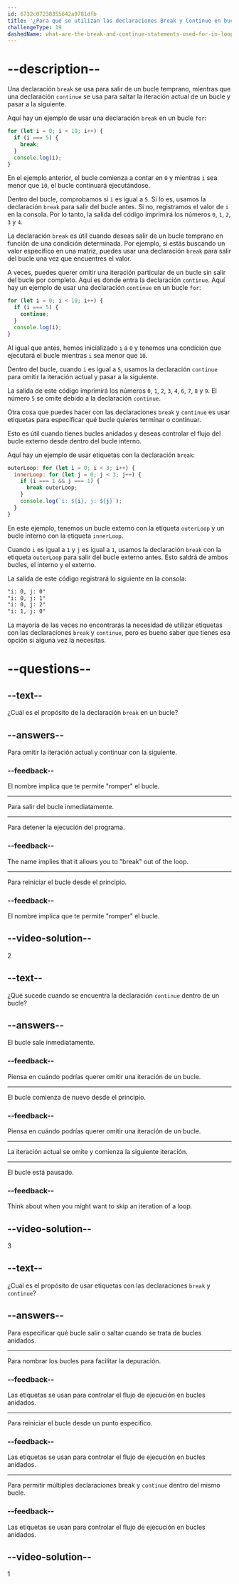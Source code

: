 ```yaml
---
id: 6732c07238355642a9781dfb
title: '¿Para qué se utilizan las declaraciones Break y Continue en bucles?'
challengeType: 19
dashedName: what-are-the-break-and-continue-statements-used-for-in-loops
---
```


# --description--

Una declaración `break` se usa para salir de un bucle temprano, mientras que una declaración `continue` se usa para saltar la iteración actual de un bucle y pasar a la siguiente.

Aquí hay un ejemplo de usar una declaración `break` en un bucle `for`:

```js
for (let i = 0; i < 10; i++) {
  if (i === 5) {
    break;
  }
  console.log(i);
}
```

En el ejemplo anterior, el bucle comienza a contar en `0` y mientras `i` sea menor que `10`, el bucle continuará ejecutándose.

Dentro del bucle, comprobamos si `i` es igual a `5`. Si lo es, usamos la declaración `break` para salir del bucle antes. Si no, registramos el valor de `i` en la consola. Por lo tanto, la salida del código imprimirá los números `0`, `1`, `2`, `3` y `4`.

La declaración `break` es útil cuando deseas salir de un bucle temprano en función de una condición determinada. Por ejemplo, si estás buscando un valor específico en una matriz, puedes usar una declaración `break` para salir del bucle una vez que encuentres el valor.

A veces, puedes querer omitir una iteración particular de un bucle sin salir del bucle por completo. Aquí es donde entra la declaración `continue`. Aquí hay un ejemplo de usar una declaración `continue` en un bucle `for`:

```js
for (let i = 0; i < 10; i++) {
  if (i === 5) {
    continue;
  }
  console.log(i);
}
```

Al igual que antes, hemos inicializado `i` a `0` y tenemos una condición que ejecutará el bucle mientras `i` sea menor que `10`.

Dentro del bucle, cuando `i` es igual a `5`, usamos la declaración `continue` para omitir la iteración actual y pasar a la siguiente.

La salida de este código imprimirá los números `0`, `1`, `2`, `3`, `4`, `6`, `7`, `8` y `9`. El número `5` se omite debido a la declaración `continue`.

Otra cosa que puedes hacer con las declaraciones `break` y `continue` es usar etiquetas para especificar qué bucle quieres terminar o continuar.

Esto es útil cuando tienes bucles anidados y deseas controlar el flujo del bucle externo desde dentro del bucle interno.

Aquí hay un ejemplo de usar etiquetas con la declaración `break`:

```js
outerLoop: for (let i = 0; i < 3; i++) {
  innerLoop: for (let j = 0; j < 3; j++) {
    if (i === 1 && j === 1) {
      break outerLoop;
    }
    console.log(`i: ${i}, j: ${j}`);
  }
}
```

En este ejemplo, tenemos un bucle externo con la etiqueta `outerLoop` y un bucle interno con la etiqueta `innerLoop`.

Cuando `i` es igual a `1` y `j` es igual a `1`, usamos la declaración `break` con la etiqueta `outerLoop` para salir del bucle externo antes. Esto saldrá de ambos bucles, el interno y el externo.

La salida de este código registrará lo siguiente en la consola:

```md
"i: 0, j: 0"
"i: 0, j: 1"
"i: 0, j: 2"
"i: 1, j: 0"
```

La mayoría de las veces no encontrarás la necesidad de utilizar etiquetas con las declaraciones `break` y `continue`, pero es bueno saber que tienes esa opción si alguna vez la necesitas.

# --questions--

## --text--

¿Cuál es el propósito de la declaración `break` en un bucle?

## --answers--

Para omitir la iteración actual y continuar con la siguiente.

### --feedback--

El nombre implica que te permite "romper" el bucle.

---

Para salir del bucle inmediatamente.

---

Para detener la ejecución del programa.

### --feedback--

The name implies that it allows you to "break" out of the loop.

---

Para reiniciar el bucle desde el principio.

### --feedback--

El nombre implica que te permite "romper" el bucle.

## --video-solution--

2

## --text--

¿Qué sucede cuando se encuentra la declaración `continue` dentro de un bucle?

## --answers--

El bucle sale inmediatamente.

### --feedback--

Piensa en cuándo podrías querer omitir una iteración de un bucle.

---

El bucle comienza de nuevo desde el principio.

### --feedback--

Piensa en cuándo podrías querer omitir una iteración de un bucle.

---

La iteración actual se omite y comienza la siguiente iteración.

---

El bucle está pausado.

### --feedback--

Think about when you might want to skip an iteration of a loop.

## --video-solution--

3

## --text--

¿Cuál es el propósito de usar etiquetas con las declaraciones `break` y `continue`?

## --answers--

Para especificar qué bucle salir o saltar cuando se trata de bucles anidados.

---

Para nombrar los bucles para facilitar la depuración.

### --feedback--

Las etiquetas se usan para controlar el flujo de ejecución en bucles anidados.

---

Para reiniciar el bucle desde un punto específico.

### --feedback--

Las etiquetas se usan para controlar el flujo de ejecución en bucles anidados.

---

Para permitir múltiples declaraciones break y `continue` dentro del mismo bucle.

### --feedback--

Las etiquetas se usan para controlar el flujo de ejecución en bucles anidados.

## --video-solution--

1
